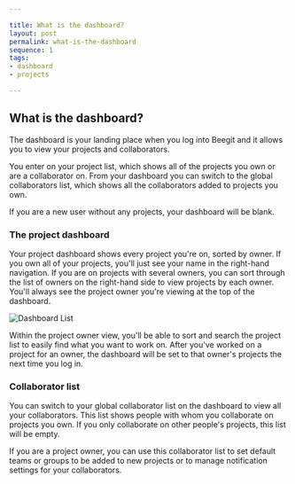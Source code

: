 ```yaml
---

title: What is the dashboard?
layout: post
permalink: what-is-the-dashboard
sequence: 1
tags:
- dashboard
- projects

---
```

## What is the dashboard? 
The dashboard is your landing place when you log into Beegit and it allows you to view your projects and collaborators.

You enter on your project list, which shows all of the projects you own or are a collaborator on. From your dashboard you can switch to the global collaborators list, which shows all the collaborators added to projects you own. 

If you are a new user without any projects, your dashboard will be blank. 

### The project dashboard 
Your project dashboard shows every project you're on, sorted by owner. If you own all of your projects, you'll just see your name in the right-hand navigation. If you are on projects with several owners, you can sort through the list of owners on the right-hand side to view projects by each owner. You'll always see the project owner you're viewing at the top of the dashboard. 

![Dashboard List](https://s3.amazonaws.com/beegit-images/helpImages/dashboard-list.png)

Within the project owner view, you'll be able to sort and search the project list to easily find what you want to work on. After you've worked on a project for an owner, the dashboard will be set to that owner's projects the next time you log in. 

### Collaborator list
You can switch to your global collaborator list on the dashboard to view all your collaborators. This list shows people with whom you collaborate on projects you own. If you only collaborate on other people's projects, this list will be empty. 

If you are a project owner, you can use this collaborator list to set default teams or groups to be added to new projects or to manage notification settings for your collaborators. 
